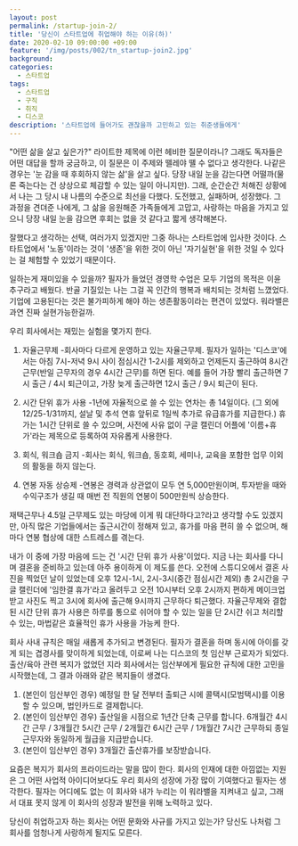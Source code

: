 ```yaml
---
layout: post
permalink: /startup-join-2/
title: '당신이 스타트업에 취업해야 하는 이유(하)'
date: 2020-02-10 09:00:00 +09:00
feature: '/img/posts/002/tn_startup-join2.jpg'
background: 
categories:
  - 스타트업
tags:
  - 스타트업
  - 구직
  - 취직
  - 디스코
description: '스타트업에 들어가도 괜찮을까 고민하고 있는 취준생들에게'
---
```


"어떤 삶을 살고 싶은가?"
라이트한 제목에 이런 헤비한 질문이라니? 그래도 독자들은 어떤 대답을 할까 궁금하고, 이 질문은 이 주제와 뗄레야 뗼 수 없다고 생각한다. 나같은 경우는 '눈 감을 때 후회하지 않는 삶'을 살고 싶다. 당장 내일 눈을 감는다면 어떨까(물론 죽는다는 건 상상으로 체감할 수 있는 일이 아니지만). 그래, 순간순간 처해진 상황에서 나는 그 당시 내 나름의 수준으로 최선을 다했다. 도전했고, 실패하며, 성장했다. 그 과정을 견뎌준 나에게, 그 삶을 응원해준 가족들에게 고맙고, 사랑하는 마음을 가지고 있으니 당장 내일 눈을 감으면 후회는 없을 것 같다고 짧게 생각해본다.

잘했다고 생각하는 선택, 여러가지 있겠지만 그중 하나는 스타트업에 입사한 것이다. 스타트업에서 '노동'이라는 것이 '생존'을 위한 것이 아닌 '자기실현'을 위한 것일 수 있다는 걸 체험할 수 있었기 때문이다. 

일하는게 재미있을 수 있을까? 필자가 들었던 경영학 수업은 모두 기업의 목적은 이윤 추구라고 배웠다. 반골 기질있는 나는 그걸 꼭 인간의 행복과 배치되는 것처럼 느꼈었다. 기업에 고용된다는 것은 불가피하게 해야 하는 생존활동이라는 편견이 있었다. 워라밸은 과연 진짜 실현가능한걸까.

우리 회사에서는 재밌는 실험을 몇가지 한다.

1. 자율근무제
-회사마다 다르게 운영하고 있는 자율근무제. 필자가 일하는 '디스코'에서는 아침 7시-저녁 9시 사이 점심시간 1-2시를 제외하고 언제든지 출근하여 8시간 근무(반일 근무자의 경우 4시간 근무)를 하면 된다. 예를 들어 가장 빨리 출근하면 7시 출근 / 4시 퇴근이고, 가장 늦게 출근하면 12시 출근 / 9시 퇴근이 된다.

2. 시간 단위 휴가 사용
-1년에 자율적으로 쓸 수 있는 연차는 총 14일이다. (그 외에 12/25-1/31까지, 설날 및 추석 연휴 앞뒤로 1일씩 추가로 유급휴가를 지급한다.) 휴가는 1시간 단위로 쓸 수 있으며, 사전에 사유 없이 구글 캘린더 어플에 '이름+휴가'라는 제목으로 등록하여 자유롭게 사용한다.

3. 회식, 워크숍 금지
-회사는 회식, 워크숍, 동호회, 세미나, 교육을 포함한 업무 이외의 활동을 하지 않는다.

4. 연봉 자동 상승제
-연봉은 경력과 상관없이 모두 연 5,000만원이며, 투자받을 때와 수익구조가 생길 때 매번 전 직원의 연봉이 500만원씩 상승한다.

재택근무나 4.5일 근무제도 있는 마당에 이게 뭐 대단하다고?라고 생각할 수도 있겠지만, 아직 많은 기업들에서는 출근시간이 정해져 있고, 휴가를 마음 편히 쓸 수 없으며, 해마다 연봉 협상에 대한 스트레스를 겪는다.

내가 이 중에 가장 마음에 드는 건 '시간 단위 휴가 사용'이었다. 지금 나는 회사를 다니며 결혼을 준비하고 있는데 아주 용이하게 이 제도를 쓴다. 오전에 스튜디오에서 결혼 사진을 찍었던 날이 있었는데 오후 12시-1시, 2시-3시(중간 점심시간 제외) 총 2시간을 구글 캘린더에 '임한결 휴가'라고 올려두고 오전 10시부터 오후 2시까지 편하게 메이크업 받고 사진도 찍고 3시에 회사에 출근해 9시까지 근무하다 퇴근했다. 자율근무제와 결합된 시간 단위 휴가 사용은 하루를 통으로 쉬어야 할 수 있는 일을 단 2시간 쉬고 처리할 수 있는, 마법같은 효율적인 휴가 사용을 가능케 한다.

회사 사내 규칙은 매일 새롭게 추가되고 변경된다. 필자가 결혼을 하며 동시에 아이를 갖게 되는 겹경사를 맞이하게 되었는데, 이로써 나는 디스코의 첫 임산부 근로자가 되었다. 출산/육아 관련 복지가 없었던 지라 회사에서는 임산부에게 필요한 규칙에 대한 고민을 시작했는데, 그 결과 아래와 같은 복지들이 생겼다.

1. (본인이 임산부인 경우) 예정일 한 달 전부터 출퇴근 시에 콜택시(모범택시)를 이용할 수 있으며, 법인카드로 결제합니다.
2. (본인이 임산부인 경우) 출산일을 시점으로 1년간 단축 근무를 합니다. 6개월간 4시간 근무 / 3개월간 5시간 근무 / 2개월간 6시간 근무 / 1개월간 7시간 근무하되 종일근무자와 동일하게 월급을 지급받습니다.
3. (본인이 임산부인 경우) 3개월간 출산휴가를 보장받습니다.

요즘은 복지가 회사의 프라이드라는 말을 많이 한다. 회사의 인재에 대한 아낌없는 지원은 그 어떤 사업적 아이디어보다도 우리 회사의 성장에 가장 많이 기여했다고 필자는 생각한다. 필자는 어디에도 없는 이 회사와 내가 누리는 이 워라밸을 지켜내고 싶고, 그래서 대표 못지 않게 이 회사의 성장과 발전을 위해 노력하고 있다.

당신이 취업하고자 하는 회사는 어떤 문화와 사규를 가지고 있는가? 당신도 나처럼 그 회사를 엄청나게 사랑하게 될지도 모른다.

